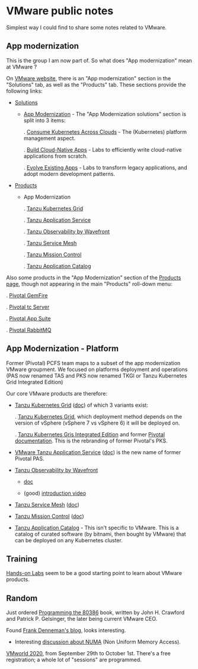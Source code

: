 # VMware public notes

Simplest way I could find to share some notes related to VMware.

## App modernization

This is the group I am now part of. So what does "App modernization"
mean at VMware ?

On [VMware website][5], there is an "App modernization" section in the
"Solutions" tab, as well as the "Products" tab. These sections provide
the following links:

* [Solutions][7]

  - [App Modernization][8] - The "App Modernization solutions" section
    is split into 3 items:

	. [Consume Kubernetes Across Clouds][6] - The (Kubernetes)
      platform management aspect.

	. [Build Cloud-Native Apps][9] - Labs to efficiently write
      cloud-native applications from scratch.

	. [Evolve Existing Apps][10] - Labs to transform legacy
      applications, and adopt modern development patterns.


* [Products][11]

  - App Modernization

	. [Tanzu Kubernetes Grid][17]

	. [Tanzu Application Service][18]

    . [Tanzu Observability by Wavefront][14]

	. [Tanzu Service Mesh][15]

    . [Tanzu Mission Control][12]

	. [Tanzu Application Catalog][13]


Also some products in the "App Modernization" section of the [Products
page][11], though not appearing in the main "Products" roll-down menu:

. [Pivotal GemFire][16]

. [Pivotal tc Server][19]

. [Pivotal App Suite][20]

. [Pivotal RabbitMQ][21]


## App Modernization - Platform

Former (Pivotal) PCFS team maps to a subset of the app modernization
VMware groupment. We focused on platforms deployment and operations
(PAS now renamed TAS and PKS now renamed TKGI or Tanzu Kubernetes Grid
Integrated Edition)

Our core VMware products are therefore:

* [Tanzu Kubernetes Grid][17] ([doc][23]) of which 3 variants exist:

  . [Tanzu Kubernetes Grid][24], which deployment method depends on
	the version of vSphere (vSphere 7 vs vSphere 6) it will be
	deployed on.

  . [Tanzu Kubernetes Gris Integrated Edition][25] and former [Pivotal
    documentation][26]. This is the rebranding of former Pivotal's
    PKS.

* [VMware Tanzu Application Service][18] ([doc][27]) is the new name
  of former Pivotal PAS.

* [Tanzu Observability by Wavefront][14]

  - [doc][28]

  - (good) [introduction video][29]

* [Tanzu Service Mesh][15] ([doc][30])

* [Tanzu Mission Control][12] ([doc][31])

* [Tanzu Application Catalog][13] - This isn't specific to
  VMware. This is a catalog of curated software (by bitnami, then
  bought by VMware) that can be deployed on any Kubernetes
  cluster.


## Training

[Hands-on Labs][22] seem to be a good starting point to learn about
VMware products.


## Random

Just ordered [Programming the 80386][1] book, written by John
H. Crawford and Patrick P. Gelsinger, the later being current VMware
CEO.

Found [Frank Denneman's blog][2], looks interesting.
* Interesting [discussion about NUMA][4] (Non Uniform Memory Access).

[VMworld 2020][3], from September 29th to October 1st. There's a free
registration; a whole lot of "sessions" are programmed.


[1]: https://archive.org/details/programming8038600craw
[2]: https://frankdenneman.nl/
[3]: https://www.vmworld.com/en/index.html
[4]: https://frankdenneman.nl/numa/
[5]: https://www.vmware.com/
[6]: https://www.vmware.com/cloud-solutions/app-modernization/kubernetes.html
[7]: https://www.vmware.com/cloud-solutions.html
[8]: https://www.vmware.com/cloud-solutions/app-modernization.html
[9]: https://www.vmware.com/cloud-solutions/app-modernization/cloud-native-apps.html
[10]: https://www.vmware.com/cloud-solutions/app-modernization/existing-apps.html
[11]: https://www.vmware.com/products.html
[12]: https://tanzu.vmware.com/mission-control
[13]: https://tanzu.vmware.com/application-catalog
[14]: https://tanzu.vmware.com/observability
[15]: https://tanzu.vmware.com/service-mesh
[16]: https://www.vmware.com/products/pivotal-gemfire.html
[17]: https://tanzu.vmware.com/kubernetes-grid
[18]: https://tanzu.vmware.com/application-service
[19]: https://www.vmware.com/products/pivotal-tcserver.html
[20]: https://www.vmware.com/products/pivotal-appsuite.html
[21]: https://www.vmware.com/products/pivotal-rabbitmq.html
[22]: https://labs.hol.vmware.com/
[23]: https://docs.vmware.com/en/VMware-Tanzu-Kubernetes-Grid/index.html
[24]: https://docs.vmware.com/en/VMware-Tanzu-Kubernetes-Grid/1.1/vmware-tanzu-kubernetes-grid-11/GUID-index.html
[25]: https://docs.vmware.com/en/VMware-Tanzu-Kubernetes-Grid-Integrated-Edition/index.html
[26]: https://docs.pivotal.io/tkgi/1-8/index.html
[27]: https://docs.pivotal.io/platform/2-9/installing/pcf-docs.html
[28]: https://docs.wavefront.com/
[29]: https://www.youtube.com/watch?v=90mw6Vcmlt4
[30]: https://docs.pivotal.io/tkgi/1-8/nsxt-service-mesh.html
[31]: https://docs.vmware.com/en/VMware-Tanzu-Mission-Control/index.html
